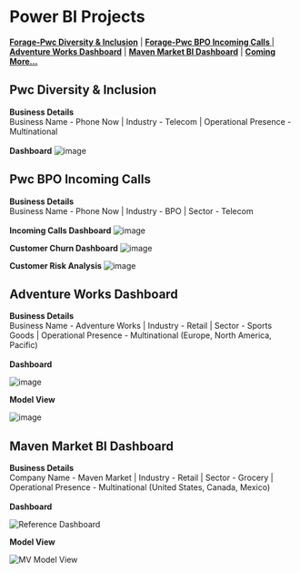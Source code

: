 # Power BI Projects


**[Forage-Pwc Diversity & Inclusion](https://github.com/iamrgyan/Power_BI/raw/main/Forage_Pwc_Diversity_Inclusion.pbix)** | **[Forage-Pwc BPO Incoming Calls ](https://github.com/iamrgyan/Power_BI/raw/main/Forage_Pwc.pbix)** | **[Adventure Works Dashboard](https://github.com/iamrgyan/Power_BI/raw/main/AdventureWorks.pbix)** | **[Maven Market BI Dashboard](https://github.com/iamrgyan/Power_BI/raw/main/Maven%20Market%20Dashboard.pbix)** | **[Coming More...](https://github.com/iamrgyan)**

## Pwc Diversity & Inclusion
**Business Details**<br/>
Business Name - Phone Now | Industry - Telecom | Operational Presence - Multinational <br/>
<br/>
**Dashboard**
![image](https://github.com/user-attachments/assets/a05679ec-13b1-4dae-ae3a-0928f9fb00d6)


## Pwc BPO Incoming Calls
**Business Details**<br/>
Business Name - Phone Now | Industry - BPO | Sector - Telecom<br/>
<br/>
**Incoming Calls Dashboard**
![image](https://github.com/user-attachments/assets/988d9c54-1aeb-4c41-b6e7-b63cde68430b)

**Customer Churn Dashboard**
![image](https://github.com/user-attachments/assets/2fb9b79b-1b0b-4a88-816d-4267f8969fdc)

**Customer Risk Analysis**
![image](https://github.com/user-attachments/assets/0e2db721-9766-43a0-8e4e-3c9d1127296c)


## Adventure Works Dashboard
**Business Details**<br/>
Business Name - Adventure Works | Industry - Retail | Sector - Sports Goods | Operational Presence - Multinational (Europe, North America, Pacific)<br/>
<br/>
**Dashboard**

![image](https://github.com/user-attachments/assets/0094de92-ca2e-421f-9db9-ec2dc92714c5)

**Model View**

![image](https://github.com/user-attachments/assets/dfd1f96f-da76-4cb4-93a5-d0a0e5df0293)



## Maven Market BI Dashboard
**Business Details**<br/>
Company Name - Maven Market | Industry - Retail | Sector - Grocery | Operational Presence - Multinational (United States, Canada, Mexico)<br/>
<br/>
**Dashboard**

![Reference Dashboard](https://github.com/user-attachments/assets/40beed98-d969-4f3e-ac07-c68c1fab324b)

**Model View**

![MV Model View](https://github.com/user-attachments/assets/3a93a382-404e-4806-ba33-3088f1e37419)



